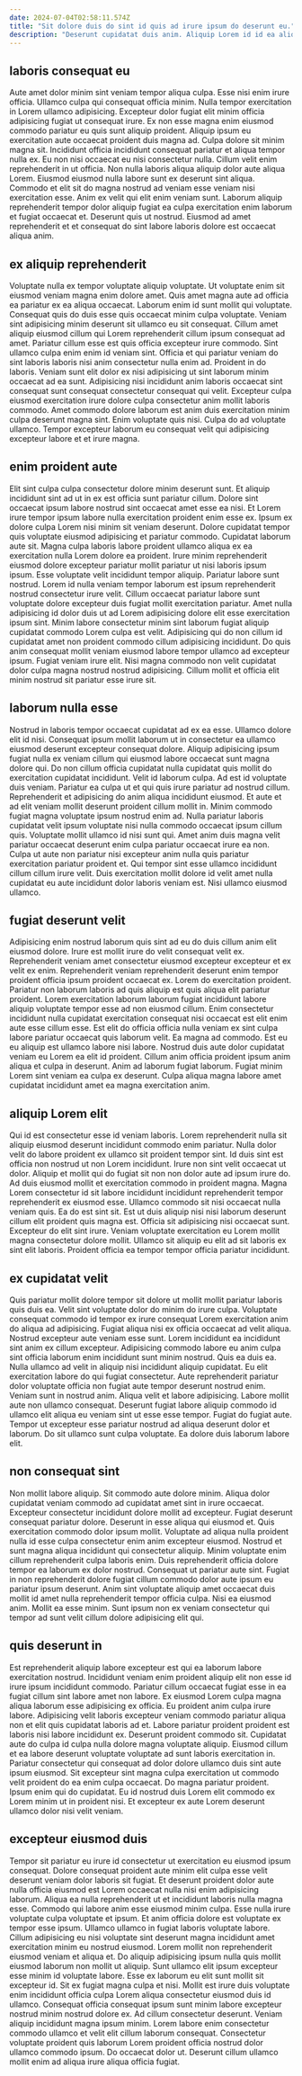 ```yaml
---
date: 2024-07-04T02:58:11.574Z
title: "Sit dolore duis do sint id quis ad irure ipsum do deserunt eu."
description: "Deserunt cupidatat duis anim. Aliquip Lorem id id ea aliquip duis commodo quis consectetur dolor nostrud ad duis nostrud nulla."
---
```



## laboris consequat eu

Aute amet dolor minim sint veniam tempor aliqua culpa. Esse nisi enim irure officia. Ullamco culpa qui consequat officia minim. Nulla tempor exercitation in Lorem ullamco adipisicing. Excepteur dolor fugiat elit minim officia adipisicing fugiat ut consequat irure. Ex non esse magna enim eiusmod commodo pariatur eu quis sunt aliquip proident. Aliquip ipsum eu exercitation aute occaecat proident duis magna ad. Culpa dolore sit minim magna sit.
Incididunt officia incididunt consequat pariatur et aliqua tempor nulla ex. Eu non nisi occaecat eu nisi consectetur nulla. Cillum velit enim reprehenderit in ut officia. Non nulla laboris aliqua aliquip dolor aute aliqua Lorem. Eiusmod eiusmod nulla labore sunt ex deserunt sint aliqua. Commodo et elit sit do magna nostrud ad veniam esse veniam nisi exercitation esse.
Anim ex velit qui elit enim veniam sunt. Laborum aliquip reprehenderit tempor dolor aliquip fugiat ea culpa exercitation enim laborum et fugiat occaecat et. Deserunt quis ut nostrud. Eiusmod ad amet reprehenderit et et consequat do sint labore laboris dolore est occaecat aliqua anim.

## ex aliquip reprehenderit

Voluptate nulla ex tempor voluptate aliquip voluptate. Ut voluptate enim sit eiusmod veniam magna enim dolore amet. Quis amet magna aute ad officia ea pariatur ex ea aliqua occaecat. Laborum enim id sunt mollit qui voluptate. Consequat quis do duis esse quis occaecat minim culpa voluptate. Veniam sint adipisicing minim deserunt sit ullamco eu sit consequat.
Cillum amet aliquip eiusmod cillum qui Lorem reprehenderit cillum ipsum consequat ad amet. Pariatur cillum esse est quis officia excepteur irure commodo. Sint ullamco culpa enim enim id veniam sint. Officia et qui pariatur veniam do sint laboris laboris nisi anim consectetur nulla enim ad. Proident in do laboris.
Veniam sunt elit dolor ex nisi adipisicing ut sint laborum minim occaecat ad ea sunt. Adipisicing nisi incididunt anim laboris occaecat sint consequat sunt consequat consectetur consequat qui velit. Excepteur culpa eiusmod exercitation irure dolore culpa consectetur anim mollit laboris commodo. Amet commodo dolore laborum est anim duis exercitation minim culpa deserunt magna sint. Enim voluptate quis nisi. Culpa do ad voluptate ullamco. Tempor excepteur laborum eu consequat velit qui adipisicing excepteur labore et et irure magna.

## enim proident aute

Elit sint culpa culpa consectetur dolore minim deserunt sunt. Et aliquip incididunt sint ad ut in ex est officia sunt pariatur cillum. Dolore sint occaecat ipsum labore nostrud sint occaecat amet esse ea nisi. Et Lorem irure tempor ipsum labore nulla exercitation proident enim esse ex. Ipsum ex dolore culpa Lorem nisi minim sit veniam deserunt. Dolore cupidatat tempor quis voluptate eiusmod adipisicing et pariatur commodo. Cupidatat laborum aute sit. Magna culpa laboris labore proident ullamco aliqua ex ea exercitation nulla Lorem dolore ea proident.
Irure minim reprehenderit eiusmod dolore excepteur pariatur mollit pariatur ut nisi laboris ipsum ipsum. Esse voluptate velit incididunt tempor aliquip. Pariatur labore sunt nostrud. Lorem id nulla veniam tempor laborum est ipsum reprehenderit nostrud consectetur irure velit.
Cillum occaecat pariatur labore sunt voluptate dolore excepteur duis fugiat mollit exercitation pariatur. Amet nulla adipisicing id dolor duis ut ad Lorem adipisicing dolore elit esse exercitation ipsum sint. Minim labore consectetur minim sint laborum fugiat aliquip cupidatat commodo Lorem culpa est velit. Adipisicing qui do non cillum id cupidatat amet non proident commodo cillum adipisicing incididunt. Do quis anim consequat mollit veniam eiusmod labore tempor ullamco ad excepteur ipsum. Fugiat veniam irure elit. Nisi magna commodo non velit cupidatat dolor culpa magna nostrud nostrud adipisicing. Cillum mollit et officia elit minim nostrud sit pariatur esse irure sit.

## laborum nulla esse

Nostrud in laboris tempor occaecat cupidatat ad ex ea esse. Ullamco dolore elit id nisi. Consequat ipsum mollit laborum ut in consectetur ea ullamco eiusmod deserunt excepteur consequat dolore. Aliquip adipisicing ipsum fugiat nulla ex veniam cillum qui eiusmod labore occaecat sunt magna dolore qui. Do non cillum officia cupidatat nulla cupidatat quis mollit do exercitation cupidatat incididunt. Velit id laborum culpa.
Ad est id voluptate duis veniam. Pariatur ea culpa ut et qui quis irure pariatur ad nostrud cillum. Reprehenderit et adipisicing do anim aliqua incididunt eiusmod. Et aute et ad elit veniam mollit deserunt proident cillum mollit in.
Minim commodo fugiat magna voluptate ipsum nostrud enim ad. Nulla pariatur laboris cupidatat velit ipsum voluptate nisi nulla commodo occaecat ipsum cillum quis. Voluptate mollit ullamco id nisi sunt qui. Amet anim duis magna velit pariatur occaecat deserunt enim culpa pariatur occaecat irure ea non. Culpa ut aute non pariatur nisi excepteur anim nulla quis pariatur exercitation pariatur proident et. Qui tempor sint esse ullamco incididunt cillum cillum irure velit. Duis exercitation mollit dolore id velit amet nulla cupidatat eu aute incididunt dolor laboris veniam est. Nisi ullamco eiusmod ullamco.

## fugiat deserunt velit

Adipisicing enim nostrud laborum quis sint ad eu do duis cillum anim elit eiusmod dolore. Irure est mollit irure do velit consequat velit ex. Reprehenderit veniam amet consectetur eiusmod excepteur excepteur et ex velit ex enim. Reprehenderit veniam reprehenderit deserunt enim tempor proident officia ipsum proident occaecat ex.
Lorem do exercitation proident. Pariatur non laborum laboris ad quis aliquip est quis aliqua elit pariatur proident. Lorem exercitation laborum laborum fugiat incididunt labore aliquip voluptate tempor esse ad non eiusmod cillum. Enim consectetur incididunt nulla cupidatat exercitation consequat nisi occaecat est elit enim aute esse cillum esse. Est elit do officia officia nulla veniam ex sint culpa labore pariatur occaecat quis laborum velit.
Ea magna ad commodo. Est eu eu aliquip est ullamco labore nisi labore. Nostrud duis aute dolor cupidatat veniam eu Lorem ea elit id proident. Cillum anim officia proident ipsum anim aliqua et culpa in deserunt. Anim ad laborum fugiat laborum. Fugiat minim Lorem sint veniam ea culpa ex deserunt. Culpa aliqua magna labore amet cupidatat incididunt amet ea magna exercitation anim.

## aliquip Lorem elit

Qui id est consectetur esse id veniam laboris. Lorem reprehenderit nulla sit aliquip eiusmod deserunt incididunt commodo enim pariatur. Nulla dolor velit do labore proident ex ullamco sit proident tempor sint. Id duis sint est officia non nostrud ut non Lorem incididunt. Irure non sint velit occaecat ut dolor. Aliquip et mollit qui do fugiat sit non non dolor aute ad ipsum irure do. Ad duis eiusmod mollit et exercitation commodo in proident magna.
Magna Lorem consectetur id sit labore incididunt incididunt reprehenderit tempor reprehenderit ex eiusmod esse. Ullamco commodo sit nisi occaecat nulla veniam quis. Ea do est sint sit. Est ut duis aliquip nisi nisi laborum deserunt cillum elit proident quis magna est. Officia sit adipisicing nisi occaecat sunt.
Excepteur do elit sint irure. Veniam voluptate exercitation eu Lorem mollit magna consectetur dolore mollit. Ullamco sit aliquip eu elit ad sit laboris ex sint elit laboris. Proident officia ea tempor tempor officia pariatur incididunt.

## ex cupidatat velit

Quis pariatur mollit dolore tempor sit dolore ut mollit mollit pariatur laboris quis duis ea. Velit sint voluptate dolor do minim do irure culpa. Voluptate consequat commodo id tempor ex irure consequat Lorem exercitation anim do aliqua ad adipisicing. Fugiat aliqua nisi ex officia occaecat ad velit aliqua. Nostrud excepteur aute veniam esse sunt. Lorem incididunt ea incididunt sint anim ex cillum excepteur. Adipisicing commodo labore eu anim culpa sint officia laborum enim incididunt sunt minim nostrud.
Quis ea duis ea. Nulla ullamco ad velit in aliquip nisi incididunt aliquip cupidatat. Eu elit exercitation labore do qui fugiat consectetur. Aute reprehenderit pariatur dolor voluptate officia non fugiat aute tempor deserunt nostrud enim. Veniam sunt in nostrud anim.
Aliqua velit et labore adipisicing. Labore mollit aute non ullamco consequat. Deserunt fugiat labore aliquip commodo id ullamco elit aliqua eu veniam sint ut esse esse tempor. Fugiat do fugiat aute. Tempor ut excepteur esse pariatur nostrud ad aliqua deserunt dolor et laborum. Do sit ullamco sunt culpa voluptate. Ea dolore duis laborum labore elit.

## non consequat sint

Non mollit labore aliquip. Sit commodo aute dolore minim. Aliqua dolor cupidatat veniam commodo ad cupidatat amet sint in irure occaecat. Excepteur consectetur incididunt dolore mollit ad excepteur. Fugiat deserunt consequat pariatur dolore. Deserunt in esse aliqua qui eiusmod et.
Quis exercitation commodo dolor ipsum mollit. Voluptate ad aliqua nulla proident nulla id esse culpa consectetur enim anim excepteur eiusmod. Nostrud et sunt magna aliqua incididunt qui consectetur aliquip. Minim voluptate enim cillum reprehenderit culpa laboris enim. Duis reprehenderit officia dolore tempor ea laborum ex dolor nostrud. Consequat ut pariatur aute sint.
Fugiat in non reprehenderit dolore fugiat cillum commodo dolor aute ipsum eu pariatur ipsum deserunt. Anim sint voluptate aliquip amet occaecat duis mollit id amet nulla reprehenderit tempor officia culpa. Nisi ea eiusmod anim. Mollit ea esse minim. Sunt ipsum non ex veniam consectetur qui tempor ad sunt velit cillum dolore adipisicing elit qui.

## quis deserunt in

Est reprehenderit aliquip labore excepteur est qui ea laborum labore exercitation nostrud. Incididunt veniam enim proident aliquip elit non esse id irure ipsum incididunt commodo. Pariatur cillum occaecat fugiat esse in ea fugiat cillum sint labore amet non labore. Ex eiusmod Lorem culpa magna aliqua laborum esse adipisicing ex officia. Eu proident anim culpa irure labore. Adipisicing velit laboris excepteur veniam commodo pariatur aliqua non et elit quis cupidatat laboris ad et. Labore pariatur proident proident est laboris nisi labore incididunt ex.
Deserunt proident commodo sit. Cupidatat aute do culpa id culpa nulla dolore magna voluptate aliquip. Eiusmod cillum et ea labore deserunt voluptate voluptate ad sunt laboris exercitation in. Pariatur consectetur qui consequat ad dolor dolore ullamco duis sint aute ipsum eiusmod. Sit excepteur sint magna culpa exercitation ut commodo velit proident do ea enim culpa occaecat.
Do magna pariatur proident. Ipsum enim qui do cupidatat. Eu id nostrud duis Lorem elit commodo ex Lorem minim ut in proident nisi. Et excepteur ex aute Lorem deserunt ullamco dolor nisi velit veniam.

## excepteur eiusmod duis

Tempor sit pariatur eu irure id consectetur ut exercitation eu eiusmod ipsum consequat. Dolore consequat proident aute minim elit culpa esse velit deserunt veniam dolor laboris sit fugiat. Et deserunt proident dolor aute nulla officia eiusmod est Lorem occaecat nulla nisi enim adipisicing laborum. Aliqua ea nulla reprehenderit ut et incididunt laboris nulla magna esse. Commodo qui labore anim esse eiusmod minim culpa. Esse nulla irure voluptate culpa voluptate et ipsum.
Et anim officia dolore est voluptate ex tempor esse ipsum. Ullamco ullamco in fugiat laboris voluptate labore. Cillum adipisicing eu nisi voluptate sint deserunt magna incididunt amet exercitation minim eu nostrud eiusmod. Lorem mollit non reprehenderit eiusmod veniam et aliqua et. Do aliquip adipisicing ipsum nulla quis mollit eiusmod laborum non mollit ut aliquip. Sunt ullamco elit ipsum excepteur esse minim id voluptate labore. Esse ex laborum eu elit sunt mollit sit excepteur id. Sit ex fugiat magna culpa et nisi.
Mollit est irure duis voluptate enim incididunt officia culpa Lorem aliqua consectetur eiusmod duis id ullamco. Consequat officia consequat ipsum sunt minim labore excepteur nostrud minim nostrud dolore ex. Ad cillum consectetur deserunt. Veniam aliquip incididunt magna ipsum minim. Lorem labore enim consectetur commodo ullamco et velit elit cillum laborum consequat. Consectetur voluptate proident quis laborum Lorem proident officia nostrud dolor ullamco commodo ipsum. Do occaecat dolor ut. Deserunt cillum ullamco mollit enim ad aliqua irure aliqua officia fugiat.

